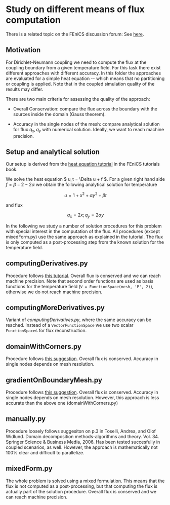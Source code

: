 # Study on different means of flux computation

There is a related topic on the FEniCS discussion forum: See [here](https://fenicsproject.discourse.group/t/compute-gradient-of-scalar-field-on-boundarymesh/1172).

## Motivation

For Dirichlet-Neumann coupling we need to compute the flux at the coupling boundary from a given temperature field. For this task there exist different approaches with different accuracy. In this folder the approaches are evaluated for a simple heat equation -- which means that no partitioning or coupling is applied. Note that in the coupled simulation quality of the results may differ.

There are two main criteria for assessing the quality of the approach:

* Overall Conservation: compare the flux across the boundary with the sources inside the domain (Gauss theorem).

* Accuracy in the single nodes of the mesh: compare analytical solution for flux $q_x, q_y$ with numerical solution. Ideally, we want to reach machine precision.

## Setup and analytical solution

Our setup is derived from the [heat equation tutorial](https://fenicsproject.org/pub/tutorial/html/._ftut1006.html) in the FEniCS tutorials book.

We solve the heat equation $ u_t = \Delta u + f $. For a given right hand side $f=\beta - 2 - 2 \alpha$ we obtain the following analytical solution for temperature

$$ u = 1 + x^2 + \alpha y^2 + \beta t $$

and flux 

$$ q_x = 2 x; q_y = 2 \alpha y $$

In the following we study a number of solution procedures for this problem with special interest in the computation of the flux. All procedures (except mixedForm.py) use the same approach as explained in the tutorial. The flux is only computed as a post-processing step from the known solution for the temperature field.

## computingDerivatives.py

Procedure follows [this tutorial](http://hplgit.github.io/INF5620/doc/pub/fenics_tutorial1.1/tu2.html#tut-poisson-gradu). Overall flux is conserved and we can reach machine precision. Note that second order functions are used as basis functions for the temperature field (`V = FunctionSpace(mesh, 'P', 2)`), otherwise we do not reach machine precision.

## computingMoreDerivatives.py

Variant of *computingDerivatives.py*, where the same accuracy can be reached. Instead of a `VectorFunctionSpace` we use two scalar `FunctionSpace`s for flux reconstruction.

## domainWithCorners.py

Procedure follows [this suggestion](https://fenicsproject.discourse.group/t/compute-gradient-of-scalar-field-on-boundarymesh/1172/2). Overall flux is conserved. Accuracy in single nodes depends on mesh resolution.

## gradientOnBoundaryMesh.py

Procedure follows [this suggestion](https://fenicsproject.discourse.group/t/project-gradient-on-boundarymesh/262/2). Overall flux is conserved. Accuracy in single nodes depends on mesh resolution. However, this approach is less accurate than the above one (domainWithCorners.py)

## manually.py

Procedure loosely follows suggesiton on p.3 in Toselli, Andrea, and Olof Widlund. Domain decomposition methods-algorithms and theory. Vol. 34. Springer Science & Business Media, 2006. Has been tested succesfully in coupled scenarios, as well. However, the approach is mathematically not 100% clear and difficult to parallelize.

## mixedForm.py

The whole problem is solved using a mixed formulation. This means that the flux is not computed as a post-processing, but that computing the flux is actually part of the solution procedure. Overall flux is conserved and we can reach machine precision. 
